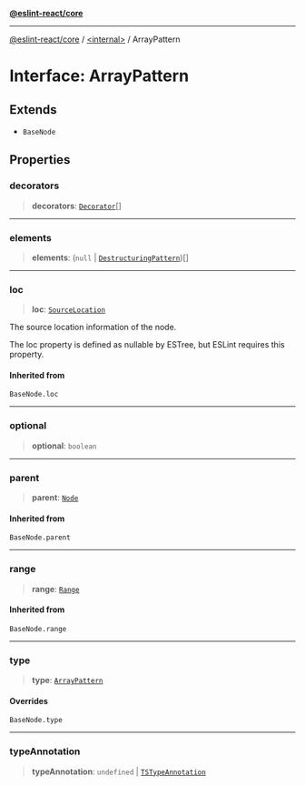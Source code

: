 [**@eslint-react/core**](../../README.md)

***

[@eslint-react/core](../../README.md) / [\<internal\>](../README.md) / ArrayPattern

# Interface: ArrayPattern

## Extends

- `BaseNode`

## Properties

### decorators

> **decorators**: [`Decorator`](Decorator.md)[]

***

### elements

> **elements**: (`null` \| [`DestructuringPattern`](../type-aliases/DestructuringPattern.md))[]

***

### loc

> **loc**: [`SourceLocation`](SourceLocation.md)

The source location information of the node.

The loc property is defined as nullable by ESTree, but ESLint requires this property.

#### Inherited from

`BaseNode.loc`

***

### optional

> **optional**: `boolean`

***

### parent

> **parent**: [`Node`](../type-aliases/Node.md)

#### Inherited from

`BaseNode.parent`

***

### range

> **range**: [`Range`](../type-aliases/Range.md)

#### Inherited from

`BaseNode.range`

***

### type

> **type**: [`ArrayPattern`](../README.md#arraypattern)

#### Overrides

`BaseNode.type`

***

### typeAnnotation

> **typeAnnotation**: `undefined` \| [`TSTypeAnnotation`](TSTypeAnnotation.md)
